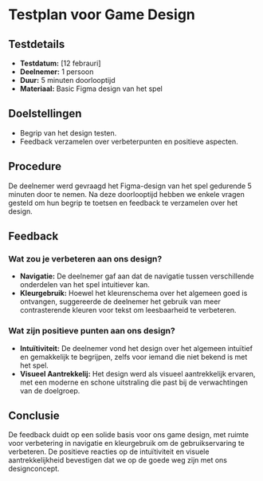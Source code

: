 # Testplan voor Game Design

## Testdetails

-   **Testdatum:** [12 febrauri]
-   **Deelnemer:** 1 persoon
-   **Duur:** 5 minuten doorlooptijd
-   **Materiaal:** Basic Figma design van het spel

## Doelstellingen

-   Begrip van het design testen.
-   Feedback verzamelen over verbeterpunten en positieve aspecten.

## Procedure

De deelnemer werd gevraagd het Figma-design van het spel gedurende 5 minuten door te nemen. Na deze doorlooptijd hebben we enkele vragen gesteld om hun begrip te toetsen en feedback te verzamelen over het design.

## Feedback

### Wat zou je verbeteren aan ons design?

-   **Navigatie:** De deelnemer gaf aan dat de navigatie tussen verschillende onderdelen van het spel intuitiever kan.
-   **Kleurgebruik:** Hoewel het kleurenschema over het algemeen goed is ontvangen, suggereerde de deelnemer het gebruik van meer contrasterende kleuren voor tekst om leesbaarheid te verbeteren.

### Wat zijn positieve punten aan ons design?

-   **Intuïtiviteit:** De deelnemer vond het design over het algemeen intuïtief en gemakkelijk te begrijpen, zelfs voor iemand die niet bekend is met het spel.
-   **Visueel Aantrekkelij:** Het design werd als visueel aantrekkelijk ervaren, met een moderne en schone uitstraling die past bij de verwachtingen van de doelgroep.

## Conclusie

De feedback duidt op een solide basis voor ons game design, met ruimte voor verbetering in navigatie en kleurgebruik om de gebruikservaring te verbeteren. De positieve reacties op de intuïtiviteit en visuele aantrekkelijkheid bevestigen dat we op de goede weg zijn met ons designconcept.
